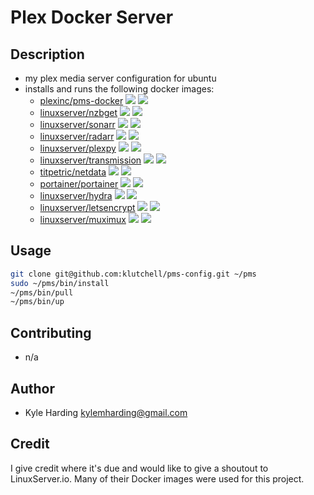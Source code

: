 # Plex Docker Server #

## Description ##

* my plex media server configuration for ubuntu
* installs and runs the following docker images:
	* [plexinc/pms-docker](https://hub.docker.com/r/plexinc/pms-docker/)
	[![](https://images.microbadger.com/badges/image/plexinc/pms-docker.svg)](https://microbadger.com/images/plexinc/pms-docker "plexinc/pms-docker")
	[![](https://images.microbadger.com/badges/version/plexinc/pms-docker.svg)](https://microbadger.com/images/plexinc/pms-docker "plexinc/pms-docker")
	* [linuxserver/nzbget](https://hub.docker.com/r/linuxserver/nzbget/)
	[![](https://images.microbadger.com/badges/image/linuxserver/nzbget.svg)](https://microbadger.com/images/linuxserver/nzbget "linuxserver/nzbget")
	[![](https://images.microbadger.com/badges/version/linuxserver/nzbget.svg)](https://microbadger.com/images/linuxserver/nzbget "linuxserver/nzbget")
	* [linuxserver/sonarr](https://hub.docker.com/r/linuxserver/sonarr/)
	[![](https://images.microbadger.com/badges/image/linuxserver/sonarr.svg)](https://microbadger.com/images/linuxserver/sonarr "linuxserver/sonarr")
	[![](https://images.microbadger.com/badges/version/linuxserver/sonarr.svg)](https://microbadger.com/images/linuxserver/sonarr "linuxserver/sonarr")
	* [linuxserver/radarr](https://hub.docker.com/r/linuxserver/radarr/)
	[![](https://images.microbadger.com/badges/image/linuxserver/radarr.svg)](https://microbadger.com/images/linuxserver/radarr "linuxserver/radarr")
	[![](https://images.microbadger.com/badges/version/linuxserver/radarr.svg)](https://microbadger.com/images/linuxserver/radarr "linuxserver/radarr")
	* [linuxserver/plexpy](https://hub.docker.com/r/linuxserver/plexpy/)
	[![](https://images.microbadger.com/badges/image/linuxserver/plexpy.svg)](https://microbadger.com/images/linuxserver/plexpy "linuxserver/plexpy")
	[![](https://images.microbadger.com/badges/version/linuxserver/plexpy.svg)](https://microbadger.com/images/linuxserver/plexpy "linuxserver/plexpy")
	* [linuxserver/transmission](https://hub.docker.com/r/linuxserver/transmission/)
	[![](https://images.microbadger.com/badges/image/linuxserver/transmission.svg)](https://microbadger.com/images/linuxserver/transmission "linuxserver/transmission")
	[![](https://images.microbadger.com/badges/version/linuxserver/transmission.svg)](https://microbadger.com/images/linuxserver/transmission "linuxserver/transmission")
	* [titpetric/netdata](https://hub.docker.com/r/titpetric/netdata/)
	[![](https://images.microbadger.com/badges/image/titpetric/netdata.svg)](https://microbadger.com/images/titpetric/netdata "titpetric/netdata")
	[![](https://images.microbadger.com/badges/version/titpetric/netdata.svg)](https://microbadger.com/images/titpetric/netdata "titpetric/netdata")
	* [portainer/portainer](https://hub.docker.com/r/portainer/portainer/)
	[![](https://images.microbadger.com/badges/image/portainer/portainer.svg)](https://microbadger.com/images/portainer/portainer "portainer/portainer")
	[![](https://images.microbadger.com/badges/version/portainer/portainer.svg)](https://microbadger.com/images/portainer/portainer "portainer/portainer")
	* [linuxserver/hydra](https://hub.docker.com/r/linuxserver/hydra/)
	[![](https://images.microbadger.com/badges/image/linuxserver/hydra.svg)](https://microbadger.com/images/linuxserver/hydra "linuxserver/hydra")
	[![](https://images.microbadger.com/badges/version/linuxserver/hydra.svg)](https://microbadger.com/images/linuxserver/hydra "linuxserver/hydra")
	* [linuxserver/letsencrypt](https://hub.docker.com/r/linuxserver/letsencrypt/)
	[![](https://images.microbadger.com/badges/image/linuxserver/letsencrypt.svg)](https://microbadger.com/images/linuxserver/letsencrypt "linuxserver/letsencrypt")
	[![](https://images.microbadger.com/badges/version/linuxserver/letsencrypt.svg)](https://microbadger.com/images/linuxserver/letsencrypt "linuxserver/letsencrypt")
	* [linuxserver/muximux](https://hub.docker.com/r/linuxserver/muximux/)
	[![](https://images.microbadger.com/badges/image/linuxserver/muximux.svg)](https://microbadger.com/images/linuxserver/muximux "linuxserver/muximux")
	[![](https://images.microbadger.com/badges/version/linuxserver/muximux.svg)](https://microbadger.com/images/linuxserver/muximux "linuxserver/muximux")

## Usage ##

```bash
git clone git@github.com:klutchell/pms-config.git ~/pms
sudo ~/pms/bin/install
~/pms/bin/pull
~/pms/bin/up
```

## Contributing ##

* n/a

## Author ##

* Kyle Harding <kylemharding@gmail.com>

## Credit ##

I give credit where it's due and would like to give a shoutout to LinuxServer.io. Many of their Docker images were used for this project.